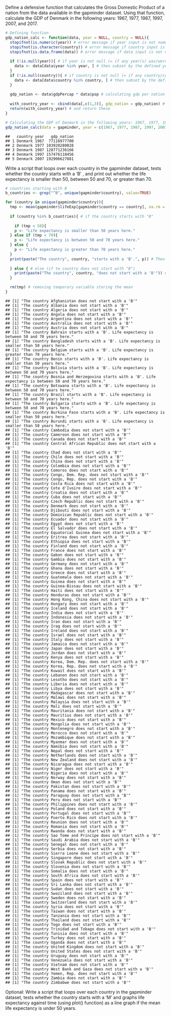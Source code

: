 Define a defensive function that calculates the Gross Domestic Product
of a nation from the data available in the gapminder dataset. Using that
function, calculate the GDP of Denmark in the following years: 1967,
1977, 1987, 1997, 2007, and 2017.

``` r
# Defining function
gdp_nation_calc <- function(data, year = NULL, country = NULL){
  stopifnot(is.numeric(year)) # error message if year input is not numeric
  stopifnot(is.character(country)) # error message if country input is not character
  stopifnot(is.data.frame(data)) # error message if data input is not data frame
  
  if (!is.null(year)){ # if year is not null (= if any year(s) was/were defined)
    data <- data[data$year %in% year, ] # then subset by the defined year(s)
  }
  if (!is.null(country)){ # if country is not null (= if any country/countries was/were defined)
    data <- data[data$country %in% country, ] # then subset by the defined country/countries
  }
  
  gdp_nation <- data$gdpPercap * data$pop # calculating gdp per nation by multiplying gdp per capita with population
  
  with_country_year <- cbind(data[,c(1,3)], gdp_nation = gdp_nation) # for a better output - put the vector of gdps with the relevant country/year
  return(with_country_year) # and return these
}

# Calculating the GDP of Denmark in the following years: 1967, 1977, 1987, 1997, 2007, and 2017
gdp_nation_calc(data = gapminder, year = c(1967, 1977, 1987, 1997, 2007, 2017), country = "Denmark")
```

    ##   country year   gdp_nation
    ## 1 Denmark 1967  77116977700
    ## 2 Denmark 1977 103920280028
    ## 3 Denmark 1987 128771236166
    ## 4 Denmark 1997 157476118456
    ## 5 Denmark 2007 192906627081

Write a script that loops over each country in the gapminder dataset,
tests whether the country starts with a ‘B’ , and print out whether the
life expectancy is smaller than 50, between 50 and 70, or greater than
70.

``` r
# countries starting with B
b_countries <- grep("^B", unique(gapminder$country), value=TRUE)

for (country in unique(gapminder$country)){
  tmp <- mean(gapminder$lifeExp[gapminder$country == country], na.rm = TRUE) # temporary variable storing mean of life expectancy in the countries
  
  if (country %in% b_countries){ # if the country starts with "B"
    
    if (tmp < 50){
    p <- "Life expectancy is smaller than 50 years here."
  } else if (tmp < 70){
    p <- "Life expectancy is between 50 and 70 years here."
  } else {
    p <- "Life expectancy is greater than 70 years here."
  }
  print(paste("The country", country, "starts with a 'B'.", p)) # Then print "The country XXX starts with a 'B'. Life expectancy is XXX (one of the options above) years here."
  
  } else { # else (if te country does not start with "B")
    print(paste("The country", country, "does not start with a 'B'")) # print "The country xxx does not start with a 'B'.
  }

  rm(tmp) # removing temporary variable storing the mean
}
```

    ## [1] "The country Afghanistan does not start with a 'B'"
    ## [1] "The country Albania does not start with a 'B'"
    ## [1] "The country Algeria does not start with a 'B'"
    ## [1] "The country Angola does not start with a 'B'"
    ## [1] "The country Argentina does not start with a 'B'"
    ## [1] "The country Australia does not start with a 'B'"
    ## [1] "The country Austria does not start with a 'B'"
    ## [1] "The country Bahrain starts with a 'B'. Life expectancy is between 50 and 70 years here."
    ## [1] "The country Bangladesh starts with a 'B'. Life expectancy is smaller than 50 years here."
    ## [1] "The country Belgium starts with a 'B'. Life expectancy is greater than 70 years here."
    ## [1] "The country Benin starts with a 'B'. Life expectancy is smaller than 50 years here."
    ## [1] "The country Bolivia starts with a 'B'. Life expectancy is between 50 and 70 years here."
    ## [1] "The country Bosnia and Herzegovina starts with a 'B'. Life expectancy is between 50 and 70 years here."
    ## [1] "The country Botswana starts with a 'B'. Life expectancy is between 50 and 70 years here."
    ## [1] "The country Brazil starts with a 'B'. Life expectancy is between 50 and 70 years here."
    ## [1] "The country Bulgaria starts with a 'B'. Life expectancy is between 50 and 70 years here."
    ## [1] "The country Burkina Faso starts with a 'B'. Life expectancy is smaller than 50 years here."
    ## [1] "The country Burundi starts with a 'B'. Life expectancy is smaller than 50 years here."
    ## [1] "The country Cambodia does not start with a 'B'"
    ## [1] "The country Cameroon does not start with a 'B'"
    ## [1] "The country Canada does not start with a 'B'"
    ## [1] "The country Central African Republic does not start with a 'B'"
    ## [1] "The country Chad does not start with a 'B'"
    ## [1] "The country Chile does not start with a 'B'"
    ## [1] "The country China does not start with a 'B'"
    ## [1] "The country Colombia does not start with a 'B'"
    ## [1] "The country Comoros does not start with a 'B'"
    ## [1] "The country Congo, Dem. Rep. does not start with a 'B'"
    ## [1] "The country Congo, Rep. does not start with a 'B'"
    ## [1] "The country Costa Rica does not start with a 'B'"
    ## [1] "The country Cote d'Ivoire does not start with a 'B'"
    ## [1] "The country Croatia does not start with a 'B'"
    ## [1] "The country Cuba does not start with a 'B'"
    ## [1] "The country Czech Republic does not start with a 'B'"
    ## [1] "The country Denmark does not start with a 'B'"
    ## [1] "The country Djibouti does not start with a 'B'"
    ## [1] "The country Dominican Republic does not start with a 'B'"
    ## [1] "The country Ecuador does not start with a 'B'"
    ## [1] "The country Egypt does not start with a 'B'"
    ## [1] "The country El Salvador does not start with a 'B'"
    ## [1] "The country Equatorial Guinea does not start with a 'B'"
    ## [1] "The country Eritrea does not start with a 'B'"
    ## [1] "The country Ethiopia does not start with a 'B'"
    ## [1] "The country Finland does not start with a 'B'"
    ## [1] "The country France does not start with a 'B'"
    ## [1] "The country Gabon does not start with a 'B'"
    ## [1] "The country Gambia does not start with a 'B'"
    ## [1] "The country Germany does not start with a 'B'"
    ## [1] "The country Ghana does not start with a 'B'"
    ## [1] "The country Greece does not start with a 'B'"
    ## [1] "The country Guatemala does not start with a 'B'"
    ## [1] "The country Guinea does not start with a 'B'"
    ## [1] "The country Guinea-Bissau does not start with a 'B'"
    ## [1] "The country Haiti does not start with a 'B'"
    ## [1] "The country Honduras does not start with a 'B'"
    ## [1] "The country Hong Kong, China does not start with a 'B'"
    ## [1] "The country Hungary does not start with a 'B'"
    ## [1] "The country Iceland does not start with a 'B'"
    ## [1] "The country India does not start with a 'B'"
    ## [1] "The country Indonesia does not start with a 'B'"
    ## [1] "The country Iran does not start with a 'B'"
    ## [1] "The country Iraq does not start with a 'B'"
    ## [1] "The country Ireland does not start with a 'B'"
    ## [1] "The country Israel does not start with a 'B'"
    ## [1] "The country Italy does not start with a 'B'"
    ## [1] "The country Jamaica does not start with a 'B'"
    ## [1] "The country Japan does not start with a 'B'"
    ## [1] "The country Jordan does not start with a 'B'"
    ## [1] "The country Kenya does not start with a 'B'"
    ## [1] "The country Korea, Dem. Rep. does not start with a 'B'"
    ## [1] "The country Korea, Rep. does not start with a 'B'"
    ## [1] "The country Kuwait does not start with a 'B'"
    ## [1] "The country Lebanon does not start with a 'B'"
    ## [1] "The country Lesotho does not start with a 'B'"
    ## [1] "The country Liberia does not start with a 'B'"
    ## [1] "The country Libya does not start with a 'B'"
    ## [1] "The country Madagascar does not start with a 'B'"
    ## [1] "The country Malawi does not start with a 'B'"
    ## [1] "The country Malaysia does not start with a 'B'"
    ## [1] "The country Mali does not start with a 'B'"
    ## [1] "The country Mauritania does not start with a 'B'"
    ## [1] "The country Mauritius does not start with a 'B'"
    ## [1] "The country Mexico does not start with a 'B'"
    ## [1] "The country Mongolia does not start with a 'B'"
    ## [1] "The country Montenegro does not start with a 'B'"
    ## [1] "The country Morocco does not start with a 'B'"
    ## [1] "The country Mozambique does not start with a 'B'"
    ## [1] "The country Myanmar does not start with a 'B'"
    ## [1] "The country Namibia does not start with a 'B'"
    ## [1] "The country Nepal does not start with a 'B'"
    ## [1] "The country Netherlands does not start with a 'B'"
    ## [1] "The country New Zealand does not start with a 'B'"
    ## [1] "The country Nicaragua does not start with a 'B'"
    ## [1] "The country Niger does not start with a 'B'"
    ## [1] "The country Nigeria does not start with a 'B'"
    ## [1] "The country Norway does not start with a 'B'"
    ## [1] "The country Oman does not start with a 'B'"
    ## [1] "The country Pakistan does not start with a 'B'"
    ## [1] "The country Panama does not start with a 'B'"
    ## [1] "The country Paraguay does not start with a 'B'"
    ## [1] "The country Peru does not start with a 'B'"
    ## [1] "The country Philippines does not start with a 'B'"
    ## [1] "The country Poland does not start with a 'B'"
    ## [1] "The country Portugal does not start with a 'B'"
    ## [1] "The country Puerto Rico does not start with a 'B'"
    ## [1] "The country Reunion does not start with a 'B'"
    ## [1] "The country Romania does not start with a 'B'"
    ## [1] "The country Rwanda does not start with a 'B'"
    ## [1] "The country Sao Tome and Principe does not start with a 'B'"
    ## [1] "The country Saudi Arabia does not start with a 'B'"
    ## [1] "The country Senegal does not start with a 'B'"
    ## [1] "The country Serbia does not start with a 'B'"
    ## [1] "The country Sierra Leone does not start with a 'B'"
    ## [1] "The country Singapore does not start with a 'B'"
    ## [1] "The country Slovak Republic does not start with a 'B'"
    ## [1] "The country Slovenia does not start with a 'B'"
    ## [1] "The country Somalia does not start with a 'B'"
    ## [1] "The country South Africa does not start with a 'B'"
    ## [1] "The country Spain does not start with a 'B'"
    ## [1] "The country Sri Lanka does not start with a 'B'"
    ## [1] "The country Sudan does not start with a 'B'"
    ## [1] "The country Swaziland does not start with a 'B'"
    ## [1] "The country Sweden does not start with a 'B'"
    ## [1] "The country Switzerland does not start with a 'B'"
    ## [1] "The country Syria does not start with a 'B'"
    ## [1] "The country Taiwan does not start with a 'B'"
    ## [1] "The country Tanzania does not start with a 'B'"
    ## [1] "The country Thailand does not start with a 'B'"
    ## [1] "The country Togo does not start with a 'B'"
    ## [1] "The country Trinidad and Tobago does not start with a 'B'"
    ## [1] "The country Tunisia does not start with a 'B'"
    ## [1] "The country Turkey does not start with a 'B'"
    ## [1] "The country Uganda does not start with a 'B'"
    ## [1] "The country United Kingdom does not start with a 'B'"
    ## [1] "The country United States does not start with a 'B'"
    ## [1] "The country Uruguay does not start with a 'B'"
    ## [1] "The country Venezuela does not start with a 'B'"
    ## [1] "The country Vietnam does not start with a 'B'"
    ## [1] "The country West Bank and Gaza does not start with a 'B'"
    ## [1] "The country Yemen, Rep. does not start with a 'B'"
    ## [1] "The country Zambia does not start with a 'B'"
    ## [1] "The country Zimbabwe does not start with a 'B'"

Optional: Write a script that loops over each country in the gapminder
dataset, tests whether the country starts with a ‘M’ and graphs life
expectancy against time (using plot() function) as a line graph if the
mean life expectancy is under 50 years.
